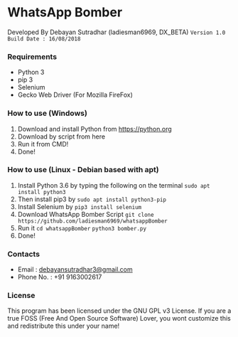 # WhatsApp Bomber
Developed By Debayan Sutradhar (ladiesman6969, DX_BETA)
 ``` Version 1.0 ```
 ```Build Date : 16/08/2018 ```

### Requirements
* Python 3
* pip 3
* Selenium
* Gecko Web Driver (For Mozilla FireFox)

### How to use (Windows)
1. Download and install Python from https://python.org
2. Download by script from here 
3. Run it from CMD!
4. Done!

### How to use (Linux - Debian based with apt)
1. Install Python 3.6 by typing the following on the terminal
 ``` sudo apt install python3 ```
3. Then install pip3 by
 ``` sudo apt install python3-pip ```
5. Install Selenium by
 ``` pip3 install selenium ```
7. Download WhatsApp Bomber Script
 ``` git clone https://github.com/ladiesman6969/whatsappBomber ```
9. Run it
 ``` cd whatsappBomber ```
 ```python3 bomber.py ```
10. Done!

### Contacts
* Email : debayansutradhar3@gmail.com
* Phone No. : +91 9163002617

### License
This program has been licensed under the GNU GPL v3 License.
If you are a true FOSS (Free And Open Source Software) Lover, you wont customize this and redistribute this under your name!
